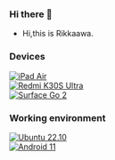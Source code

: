 ### Hi there 👋
- Hi,this is Rikkaawa.

### Devices
[![iPad Air](https://img.shields.io/badge/iPad%20Air-a2aaad?style=flat-square&logo=apple&logoColor=ffffff)](https://support.apple.com/kb/SP692)<br>
[![Redmi K30S Ultra](https://img.shields.io/badge/Redmi%20K30S%20Ultra-fd4900?style=flat-square&logo=xiaomi&logoColor=ffffff)](https://www.mi.com/redmik30s)<br>
[![Surface Go 2](https://img.shields.io/badge/Surface%20Go%202-a2aaad?style=flat-square&logo=microsoft&logoColor=ffffff)](https://www.microsoftstore.com.cn/surface/surface-go-2)

### Working environment
[![Ubuntu 22.10](https://img.shields.io/badge/ArchLinux%20-1E90FF?style=flat-square&logo=archlinux&logoColor=ffffff)](https://archlinux.org)<br>
[![Android 11](https://img.shields.io/badge/Android%2011-3ddc84?style=flat-square&logo=android&logoColor=ffffff)](https://www.android.com/android-11/)<br>
